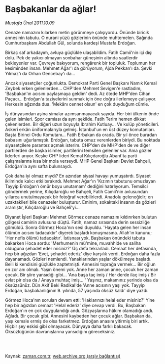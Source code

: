 # Başbakanlar da ağlar!

*Mustafa Ünal 2011.10.09*

<td class="columnist-detail">
<p>Cenaze namazını kılarken metin görünmeye çalışıyordu. Önünde biricik annesinin tabutu. O nurani yüzü gözlerinin önünde muhtemelen. Sağında Cumhurbaşkanı Abdullah Gül, solunda kardeşi Mustafa Erdoğan.</p>
<p>
<div id="haberMetinDiv">
<p>Birkaç saf arkadayım, avluya güçlükle ulaşabildim. Fatih Camii'nin içi dışı dolu. Pek de yakıcı olmayan sonbahar güneşinin altında saatlerdir bekleyenler var. Çevreye bakıyorum, rengârenk bir topluluk. Toplumun her kesiminden insan. Mehmet Ağar'ı da görüyorum, Ajda Pekkan'ı da. Şevki Yılmaz'ı da Orhan Gencebay'ı da...
<p>Ancak siyasetçiler çoğunlukta. Demokrat Parti Genel Başkanı Namık Kemal Zeybek erken gelenlerden... CHP'den Mehmet Sevigen'e rastladım, 'Başbakan'ın acısını paylaşmaya geldim' dedi. Az ötede MHP'den Cihan Paçacı... Erdoğan'a taziyelerini sunmak için öne doğru ilerlemeye çalışıyor. Herkesin ağzında dua. 'Mekânı cennet olsun' en çok duyduğum cümle.
<p>İş dünyasından aşina simalar azımsanmayacak sayıda. Her biri ülkenin önde gelen isimleri. Spor camiası da aynı şekilde. Fatih Terim hemen dikkat çekenlerden. Bir diğeri uzun boyuyla İbrahim Kutluay... Ve kulüp yöneticileri. Askerî erkân üniformalarıyla gelmiş. İstanbul'un en üst düzey komutanları. Başta Birinci Ordu Komutanı... Fatih Erbakan da orada. Bir yıl önce buradan babasını uğurlamıştık. Erdoğan, tabuta omuz verenlerden biriydi. Bu noktada siyasetçilere parantez açmak isterim. CHP'den de MHP'den de ve diğer partilerden de başka isimler, partilerini temsilen gelenler var. Ama gözler liderleri arıyor. Keşke CHP lideri Kemal Kılıçdaroğlu Abant'ta parti çalışmalarına kısa bir mola verseydi. MHP Genel Başkanı Devlet Bahçeli, Erdoğan'la aynı safta bulunsaydı.
<p>Çok daha iyi olmaz mıydı? En azından siyasi havayı yumuşatırdı. Siyaset ikliminde kalıcı etki bırakırdı. Mehmet Ağar'ın 'Kızımın tabutunu omuzlayan Tayyip Erdoğan'ı ömür boyu unutamam' dediğini hatırlıyorum. Temsilci göndermek yerine, Kılıçdaroğlu ve Bahçeli, Fatih Camii'nin avlusundan yıllarca unutulmayacak bir fotoğraf verebilirlerdi. Anadolu geleneğidir; en uzaktakileri bile cenazeler buluşturur. Eminim, sokaktaki insanın da gözleri aramıştır, Kılıçdaroğlu ve Bahçeli'yi...
<p>Diyanet İşleri Başkanı Mehmet Görmez cenaze namazını kıldırırken bulutun gölgesi caminin avlusuna düştü. Fatih, namaz sırasında derin sessizliğe gömüldü. Sonra Görmez Hoca'nın sesi duyuldu. 'Hayata gelen her insan ölümün acısını tadacaktır' diyerek başladı konuşmasına. Allah'ın kanunu; 'Her nefis ölümü tadacaktır'. İstisnası yok. Başbakan önündeki tabuta bakarken Hoca sordu: 'Merhumenin mü'mine, muvahhide ve saliha olduğuna şehadet eder misiniz?' Üç defa tekrarladı. Cemaat her defasında, hep bir ağızdan 'Evet, şehadet ederiz' diye karşılık verdi. Erdoğan daha fazla dayanamadı. Gözleri nemlendi. Yanaklarından yaşlar dökülmeye başladı. Belli ki kendisini güçlükle zaptetmişti. Annesini toprağa vermek... Bir oğlun en zor anı olmalı. Yaşın önemi yok. Anne her zaman anne, çocuk her zaman çocuk. Bir şiire yansıdığı gibi... 'Ana başa taç imiş / Her derde ilaç imiş / Bir evlat pir olsa da / Anaya muhtaç imiş... ' Yaşınız, makamınız yerinde olsa da öksüzsünüz. Dün Akif Beki Radikal'de 'Anne acısının yaşı yok. Tayyip Erdoğan, başbakanlığının 9. yılında, 57 yaşında öksüz kaldı' diye yazdı.
<p>Görmez Hoca'nın soruları devam etti: 'Haklarınızı helal eder misiniz?' Yine hep bir ağızdan cemaat 'Helal ederiz' diye cevap verdi. Bu, Başbakan Erdoğan'ın en çok duygulandığı andı. Gözyaşlarına hâkim olamadığı andı. Ağladı. Bir çocuk gibi. Annesini kaybeden her çocuk ağlar. Başbakan da, yaşı kemale ermiş de olsa farketmez. Erdoğan anasını yitirmiş biri artık. Hiçbir şey eskisi gibi olmayacak. Dünyaya daha farklı bakacak. Öksüzlüğünün davranışlarına yansıdığını göreceksiniz.</p></p></p></p></p></p></div>
</p>


<p><br>
		 </br></p></td>

Kaynak: [zaman.com.tr](http://zaman.com.tr/yazar.do?yazino=1188555), [web.archive.org (arşiv bağlantısı)](http://web.archive.org/web/20111226215416/http://www.zaman.com.tr:80/yazar.do?yazino=1188555)
